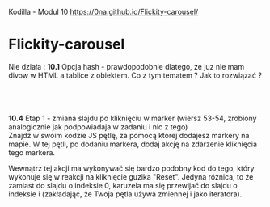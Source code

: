 Kodilla - Modul 10
https://0na.github.io/Flickity-carousel/

# Flickity-carousel


Nie działa : 
<b>10.1</b> Opcja hash - prawdopodobnie dlatego, że juz nie mam divow w HTML a tablice z obiektem. Co z tym tematem ? Jak to rozwiązać ? 
<br>
<br>
<br>
<br>
<br>
<b>10.4</b> Etap 1 - zmiana slajdu po kliknięciu w marker (wiersz 53-54, zrobiony analogicznie jak podpowiadaja w zadaniu i nic z tego) <br>
Znajdź w swoim kodzie JS pętlę, za pomocą której dodajesz markery na mapie. W tej pętli, po dodaniu markera, dodaj akcję na zdarzenie kliknięcia tego markera.

Wewnątrz tej akcji ma wykonywać się bardzo podobny kod do tego, który wykonuje się w reakcji na kliknięcie guzika "Reset". Jedyna różnica, to że zamiast do slajdu o indeksie 0, karuzela ma się przewijać do slajdu o indeksie i (zakładając, że Twoja pętla używa zmiennej i jako iteratora).
